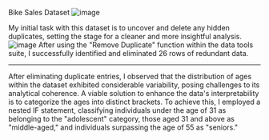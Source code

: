 Bike Sales Dataset
![image](https://github.com/Stran251/excel_project/assets/99199099/0dcdd12c-a48a-4687-9504-a09259edcdeb)


My initial task with this dataset is to uncover and delete any hidden duplicates, setting the stage for a cleaner and more insightful analysis.
![image](https://github.com/Stran251/excel_project/assets/99199099/defa7270-d47c-43e0-b9ab-f81ddbaa86ab)
After using the "Remove Duplicate" function within the data tools suite, I successfully identified and eliminated 26 rows of redundant data.

----------------------------------------------------------------------------------------------------------------------------------------------------------
After eliminating duplicate entries, I observed that the distribution of ages within the dataset exhibited considerable variability, posing challenges to its analytical coherence. A viable solution to enhance the data's interpretability is to categorize the ages into distinct brackets. To achieve this, I employed a nested IF statement, classifying individuals under the age of 31 as belonging to the "adolescent" category, those aged 31 and above as "middle-aged," and individuals surpassing the age of 55 as "seniors."
